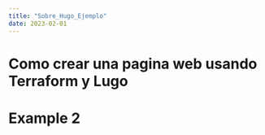 ```yaml
---
title: "Sobre_Hugo_Ejemplo"
date: 2023-02-01
---
```


# Como crear una pagina web usando Terraform y Lugo



# Example 2
